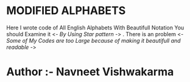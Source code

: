 # MODIFIED ALPHABETS


Here I wrote code of All English Alphabets With Beautifull Notation You should Examine it <*- By Using Star pattern -*> .
There is an problem <*- Some of My Codes are too Large because of making it beautifull and readable -*>




# Author :- Navneet Vishwakarma
